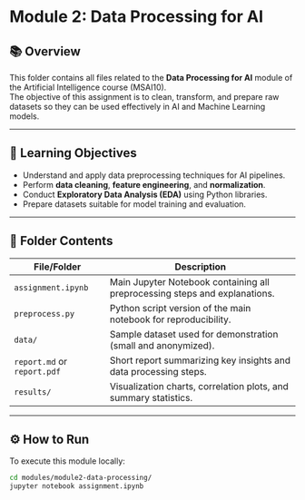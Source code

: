 # Module 2: Data Processing for AI

## 📚 Overview
This folder contains all files related to the **Data Processing for AI** module of the Artificial Intelligence course (MSAI10).  
The objective of this assignment is to clean, transform, and prepare raw datasets so they can be used effectively in AI and Machine Learning models.

---

## 🧠 Learning Objectives
- Understand and apply data preprocessing techniques for AI pipelines.  
- Perform **data cleaning**, **feature engineering**, and **normalization**.  
- Conduct **Exploratory Data Analysis (EDA)** using Python libraries.  
- Prepare datasets suitable for model training and evaluation.

---

## 📁 Folder Contents
| File/Folder | Description |
|--------------|-------------|
| `assignment.ipynb` | Main Jupyter Notebook containing all preprocessing steps and explanations. |
| `preprocess.py` | Python script version of the main notebook for reproducibility. |
| `data/` | Sample dataset used for demonstration (small and anonymized). |
| `report.md` or `report.pdf` | Short report summarizing key insights and data processing steps. |
| `results/` | Visualization charts, correlation plots, and summary statistics. |

---

## ⚙️ How to Run
To execute this module locally:

```bash
cd modules/module2-data-processing/
jupyter notebook assignment.ipynb
